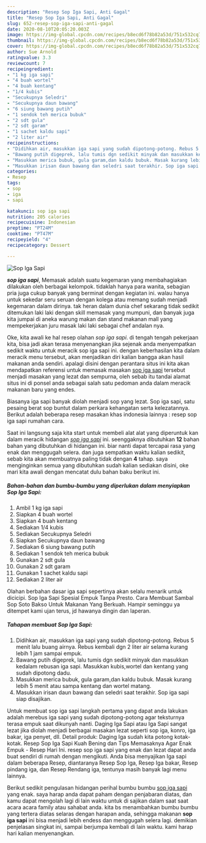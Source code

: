 ```yaml
---
description: "Resep Sop Iga Sapi, Anti Gagal"
title: "Resep Sop Iga Sapi, Anti Gagal"
slug: 652-resep-sop-iga-sapi-anti-gagal
date: 2020-08-10T20:05:20.003Z
image: https://img-global.cpcdn.com/recipes/b8ecd6f78b82a53d/751x532cq70/sop-iga-sapi-foto-resep-utama.jpg
thumbnail: https://img-global.cpcdn.com/recipes/b8ecd6f78b82a53d/751x532cq70/sop-iga-sapi-foto-resep-utama.jpg
cover: https://img-global.cpcdn.com/recipes/b8ecd6f78b82a53d/751x532cq70/sop-iga-sapi-foto-resep-utama.jpg
author: Sue Arnold
ratingvalue: 3.3
reviewcount: 7
recipeingredient:
- "1 kg iga sapi"
- "4 buah wortel"
- "4 buah kentang"
- "1/4 kubis"
- "Secukupnya Seledri"
- "Secukupnya daun bawang"
- "6 siung bawang putih"
- "1 sendok teh merica bubuk"
- "2 sdt gula"
- "2 sdt garam"
- "1 sachet kaldu sapi"
- "2 liter air"
recipeinstructions:
- "Didihkan air, masukkan iga sapi yang sudah dipotong-potong. Rebus 5 menit lalu buang airnya. Rebus kembali dgn 2 liter air selama kurang lebih 1 jam sampai empuk."
- "Bawang putih digeprek, lalu tumis dgn sedikit minyak dan masukkan kedalam rebusan iga sapi. Masukkan kubis,wortel dan kentang yang sudah dipotong dadu."
- "Masukkan merica bubuk, gula garam,dan kaldu bubuk. Masak kurang lebih 5 menit atau sampa kentang dan wortel matang."
- "Masukkan irisan daun bawang dan seledri saat terakhir. Sop iga sapi siap disajikan."
categories:
- Resep
tags:
- sop
- iga
- sapi

katakunci: sop iga sapi 
nutrition: 205 calories
recipecuisine: Indonesian
preptime: "PT24M"
cooktime: "PT47M"
recipeyield: "4"
recipecategory: Dessert

---
```



![Sop Iga Sapi](https://img-global.cpcdn.com/recipes/b8ecd6f78b82a53d/751x532cq70/sop-iga-sapi-foto-resep-utama.jpg)

<b><i>sop iga sapi</i></b>, Memasak adalah suatu kegemaran yang membahagiakan dilakukan oleh berbagai kelompok. tidaklah hanya para wanita, sebagian pria juga cukup banyak yang berminat dengan kegiatan ini. walau hanya untuk sekedar seru seruan dengan kolega atau memang sudah menjadi kegemaran dalam dirinya. tak heran dalam dunia chef sekarang tidak sedikit ditemukan laki laki dengan skill memasak yang mumpuni, dan banyak juga kita jumpai di aneka warung makan dan stand makanan mall yang mempekerjakan juru masak laki laki sebagai chef andalan nya.

Oke, kita awali ke hal resep olahan <i>sop iga sapi</i>. di tengah tengah pekerjaan kita, bisa jadi akan terasa menyenangkan jika sejenak anda menyempatkan sedikit waktu untuk meracik sop iga sapi ini. dengan keberhasilan kita dalam meracik menu tersebut, akan menjadikan diri kalian bangga akan hasil makanan anda sendiri. apalagi disini dengan perantara situs ini kita akan mendapatkan referensi untuk memasak masakan <u>sop iga sapi</u> tersebut menjadi masakan yang lezat dan sempurna, oleh sebab itu tandai alamat situs ini di ponsel anda sebagai salah satu pedoman anda dalam meracik makanan baru yang endes.

Biasanya iga sapi banyak diolah menjadi sop yang lezat. Sop iga sapi, satu pesaing berat sop buntut dalam perkara kehangatan serta kelezatannya. Berikut adalah beberapa resep masakan khas indonesia lainnya : resep sop iga sapi rumahan cara.


Saat ini langsung saja kita start untuk membeli alat alat yang diperuntuk kan dalam meracik hidangan <u><i>sop iga sapi</i></u> ini. seenggaknya dibutuhkan <b>12</b> bahan bahan yang dibutuhkan di hidangan ini. biar nanti dapat tercapai rasa yang enak dan menggugah selera. dan juga sempatkan waktu kalian sedikit, sebab kita akan membuatnya paling tidak dengan <b>4</b> tahap. saya menginginkan semua yang dibutuhkan sudah kalian sediakan disini, oke mari kita awali dengan mencatat dulu bahan baku berikut ini.

<!--inarticleads1-->

##### Bahan-bahan dan bumbu-bumbu yang diperlukan dalam menyiapkan Sop Iga Sapi:

1. Ambil 1 kg iga sapi
1. Siapkan 4 buah wortel
1. Siapkan 4 buah kentang
1. Sediakan 1/4 kubis
1. Sediakan Secukupnya Seledri
1. Siapkan Secukupnya daun bawang
1. Sediakan 6 siung bawang putih
1. Sediakan 1 sendok teh merica bubuk
1. Gunakan 2 sdt gula
1. Gunakan 2 sdt garam
1. Gunakan 1 sachet kaldu sapi
1. Sediakan 2 liter air


Olahan berbahan dasar iga sapi sepertinya akan selalu menarik untuk dicicipi. Sop Iga Sapi Spesial Empuk Tanpa Presto. Cara Membuat Sambal Sop Soto Bakso Untuk Makanan Yang Berkuah. Hampir seminggu ya ditempet kami ujan terus, jd hawanya dingin dan laperan. 

<!--inarticleads2-->

##### Tahapan membuat Sop Iga Sapi:

1. Didihkan air, masukkan iga sapi yang sudah dipotong-potong. Rebus 5 menit lalu buang airnya. Rebus kembali dgn 2 liter air selama kurang lebih 1 jam sampai empuk.
1. Bawang putih digeprek, lalu tumis dgn sedikit minyak dan masukkan kedalam rebusan iga sapi. Masukkan kubis,wortel dan kentang yang sudah dipotong dadu.
1. Masukkan merica bubuk, gula garam,dan kaldu bubuk. Masak kurang lebih 5 menit atau sampa kentang dan wortel matang.
1. Masukkan irisan daun bawang dan seledri saat terakhir. Sop iga sapi siap disajikan.


Untuk membuat sop iga sapi langkah pertama yang dapat anda lakukan adalah merebus iga sapi yang sudah dipotong-potong agar teksturnya terasa empuk saat dikunyah nanti. Daging Iga Sapi atau Iga Sapi sangat lezat jika diolah menjadi berbagai masakan lezat seperti sop iga, konro, iga bakar, iga penyet, dll. Detail produk: Daging Iga sudah kita potong kotak-kotak. Resep Sop Iga Sapi Kuah Bening dan Tips Memasaknya Agar Enak Empuk - Resep Hari Ini. resep sop iga sapi yang enak dan lezat dapat anda buat sendiri di rumah dengan mengikuti. Anda bisa menyajikan Iga sapi dalam beberapa Resep, diantaranya Resep Sop Iga, Resep Iga bakar, Resep pindang iga, dan Resep Rendang iga, tentunya masih banyak lagi menu lainnya. 

Berikut sedikit pengulasan hidangan perihal bumbu bumbu <u>sop iga sapi</u> yang enak. saya harap anda dapat paham dengan penjabaran diatas, dan kamu dapat mengolah lagi di lain waktu untuk di sajikan dalam saat saat acara acara family atau sahabat anda. kita bs menambahkan bumbu bumbu yang tertera diatas selaras dengan harapan anda, sehingga makanan <b>sop iga sapi</b> ini bisa menjadi lebih endess dan menggugah selera lagi. demikian penjelasan singkat ini, sampai berjumpa kembali di lain waktu. kami harap hari kalian menyenangkan.
